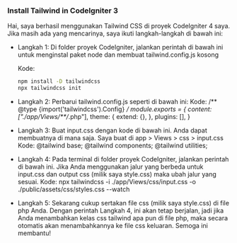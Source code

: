 ### Install Tailwind in CodeIgniter 3 

Hai,
saya berhasil menggunakan Tailwind CSS di proyek CodeIgniter 4 saya. Jika masih ada yang mencarinya, saya ikuti langkah-langkah di bawah ini:

- Langkah 1:
  Di folder proyek CodeIgniter, jalankan perintah di bawah ini untuk menginstal paket node dan membuat tailwind.config.js kosong

  Kode:
  ```bash
  npm install -D tailwindcss
  npx tailwindcss init
  ```
  
- Langkah 2:
  Perbarui  tailwind.config.js seperti di bawah ini:
  Kode:
  /** @type {import('tailwindcss').Config} */
  module.exports = {
    content: ["./app/Views/**/*.php"],
    theme: {
      extend: {},
    },
    plugins: [],
  }

- Langkah 3:
  Buat input.css dengan kode di bawah ini. Anda dapat membuatnya di mana saja. Saya buat di app > Views > css > input.css
  Kode:
  @tailwind base;
  @tailwind components;
  @tailwind utilities;

- Langkah 4:
  Pada terminal di folder proyek CodeIgniter, jalankan perintah di bawah ini. Jika Anda menggunakan jalur yang berbeda untuk input.css dan output css (milik saya style.css) maka ubah jalur yang sesuai.
  Kode:
  npx tailwindcss -i ./app/Views/css/input.css -o ./public/assets/css/styles.css --watch

- Langkah 5:
  Sekarang cukup sertakan file css (milik saya style.css) di file php Anda. Dengan perintah Langkah 4, ini akan tetap berjalan, jadi jika Anda menambahkan kelas css tailwind apa pun di file php, maka secara otomatis akan menambahkannya ke file css keluaran.
  Semoga ini membantu!
